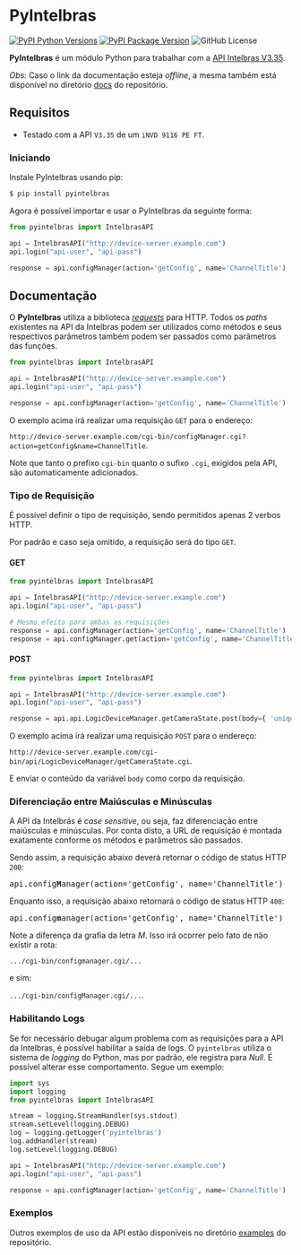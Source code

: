 # PyIntelbras

[![PyPI Python Versions](https://img.shields.io/pypi/pyversions/pyintelbras.svg)](https://pypi.org/project/pyintelbras/)
[![PyPI Package Version](https://img.shields.io/pypi/v/pyintelbras.svg)](https://pypi.org/project/pyintelbras/)
![GitHub License](https://img.shields.io/github/license/wiltonsr/pyintelbras?link=https%3A%2F%2Fgithub.com%2Fwiltonsr%2FPyIntelbras%2Fblob%2Fmain%2FLICENSE)


**PyIntelbras** é um módulo Python para trabalhar com a [API Intelbras V3.35](https://botminio.apps.intelbras.com.br/sdk-api/HTTP%20API%20V3.35_Intelbras.pdf).

_Obs:_ Caso o link da documentação esteja _offline_, a mesma também está disponível no diretório [docs](docs) do repositório.

## Requisitos

- Testado com a API `V3.35` de um `iNVD 9116 PE FT`.

### Iniciando

Instale PyIntelbras usando pip:

```bash
$ pip install pyintelbras
```

Agora é possível importar e usar o PyIntelbras da seguinte forma:

```python
from pyintelbras import IntelbrasAPI

api = IntelbrasAPI("http://device-server.example.com")
api.login("api-user", "api-pass")

response = api.configManager(action='getConfig', name='ChannelTitle')
```

## Documentação

O **PyIntelbras** utiliza a biblioteca [_requests_](https://requests.readthedocs.io/en/master/) para HTTP. Todos os _paths_ existentes na API da Intelbras podem ser utilizados como métodos e seus respectivos parâmetros também podem ser passados como parâmetros das funções.

```python
from pyintelbras import IntelbrasAPI

api = IntelbrasAPI("http://device-server.example.com")
api.login("api-user", "api-pass")

response = api.configManager(action='getConfig', name='ChannelTitle')
```

O exemplo acima irá realizar uma requisição `GET` para o endereço:

`http://device-server.example.com/cgi-bin/configManager.cgi?action=getConfig&name=ChannelTitle`.

Note que tanto o prefixo `cgi-bin` quanto o sufixo `.cgi`, exigidos pela API, são automaticamente adicionados.

### Tipo de Requisição

É possível definir o tipo de requisição, sendo permitidos apenas 2 verbos HTTP.

Por padrão e caso seja omitido, a requisição será do tipo `GET`.

#### GET

```python
from pyintelbras import IntelbrasAPI

api = IntelbrasAPI("http://device-server.example.com")
api.login("api-user", "api-pass")

# Mesmo efeito para ambas as requisições
response = api.configManager(action='getConfig', name='ChannelTitle')
response = api.configManager.get(action='getConfig', name='ChannelTitle')
```

#### POST

```python
from pyintelbras import IntelbrasAPI

api = IntelbrasAPI("http://device-server.example.com")
api.login("api-user", "api-pass")

response = api.api.LogicDeviceManager.getCameraState.post(body={ 'uniqueChannels': [-1] })
```

O exemplo acima irá realizar uma requisição `POST` para o endereço:

`http://device-server.example.com/cgi-bin/api/LogicDeviceManager/getCameraState.cgi`.

E enviar o conteúdo da variável `body` como corpo da requisição.

### Diferenciação entre Maiúsculas e Minúsculas

A API da Intelbrás é _case sensitive_, ou seja, faz diferenciação entre maiúsculas e minúsculas. Por conta disto, a URL de requisição é montada exatamente conforme os métodos e parâmetros são passados.

Sendo assim, a requisição abaixo deverá retornar o código de status HTTP `200`:

<pre>
api.config<b>M</b>anager(action='getConfig', name='ChannelTitle')
</pre>

Enquanto isso, a requisição abaixo retornará o código de status HTTP `400`:

<pre>
api.config<b>m</b>anager(action='getConfig', name='ChannelTitle')
</pre>

Note a diferença da grafia da letra _M_. Isso irá ocorrer pelo fato de não existir a rota:

`.../cgi-bin/configmanager.cgi/...`

e sim:

`.../cgi-bin/configManager.cgi/...`.

### Habilitando Logs

Se for necessário debugar algum problema com as requisições para a API da Intelbras, é possível habilitar a saída de logs. O `pyintelbras` utiliza o sistema de _logging_ do Python, mas por padrão, ele registra para _Null_. É possível alterar esse comportamento. Segue um exemplo:

```python
import sys
import logging
from pyintelbras import IntelbrasAPI

stream = logging.StreamHandler(sys.stdout)
stream.setLevel(logging.DEBUG)
log = logging.getLogger('pyintelbras')
log.addHandler(stream)
log.setLevel(logging.DEBUG)

api = IntelbrasAPI("http://device-server.example.com")
api.login("api-user", "api-pass")

response = api.configManager(action='getConfig', name='ChannelTitle')
```

### Exemplos

Outros exemplos de uso da API estão disponíveis no diretório [examples](examples) do repositório.
